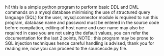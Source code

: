 hi! this is a simple python program to perform basic DDL and DML commands on a mysql database minimising the use of structured query language (SQL) for the user, mysql.connector module is required to run this program, database name and password must be entered in the source code before compilation, editing of host name and user name may also be required in case you are not using the default values, you can refer the documentation for the last 2 points, NOTE : this program may be prone to SQL injection techniques hence careful handling is advised, thank you for reading me, now you can proceed to the sourcecode.py file.
